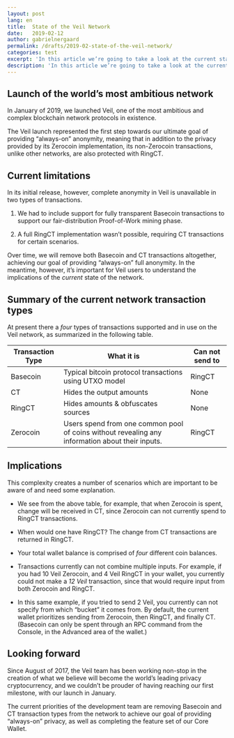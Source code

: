 ```yaml
---
layout: post
lang: en
title:  State of the Veil Network
date:   2019-02-12
author: gabrielnergaard
permalink: /drafts/2019-02-state-of-the-veil-network/
categories: test
excerpt: 'In this article we’re going to take a look at the current state of the Veil network.'
description: 'In this article we’re going to take a look at the current state of the Veil network.'
---
```

## Launch of the world’s most ambitious network

In January of 2019, we launched Veil, one of the most ambitious and complex blockchain network protocols in existence.

The Veil launch represented the first step towards our ultimate goal of providing “always-on” anonymity, meaning that in addition to the privacy provided by its Zerocoin implementation, its non-Zerocoin transactions, unlike other networks, are also protected with RingCT.

## Current limitations

In its initial release, however, complete anonymity in Veil is unavailable in two types of transactions. 

1. We had to include support for fully transparent Basecoin transactions to support our fair-distribution Proof-of-Work mining phase. 

2. A full RingCT implementation wasn’t possible, requiring CT transactions for certain scenarios.

Over time, we will remove both Basecoin and CT transactions altogether, achieving our goal of providing “always-on” full anonymity. In the meantime, however, it’s important for Veil users to understand the implications of the *current* state of the network. 

## Summary of the current network transaction types

At present there a *four* types of transactions supported and in use on the Veil network, as summarized in the following table.

| Transaction Type | What it is | Can not send to |
| -----------|-----------|-----------|
| Basecoin | Typical bitcoin protocol transactions using UTXO model | RingCT |
| CT | Hides the output amounts | None |
| RingCT | Hides amounts & obfuscates sources | None |
| Zerocoin | Users spend from one common pool of coins without revealing any information about their inputs. | RingCT |

## Implications

This complexity creates a number of scenarios which are important to be aware of and need some explanation.

- We see from the above table, for example, that when Zerocoin is spent, change will be received in CT, since Zerocoin can not currently spend to RingCT transactions.

- When would one have RingCT? The change from CT transactions are returned in RingCT.

- Your total wallet balance is  comprised of *four* different coin balances. 

- Transactions currently can not combine multiple inputs. For example, if you had 10 Veil Zerocoin, and 4 Veil RingCT in your wallet, you currently could not make a *12 Veil* transaction, since that would require input from both Zerocoin and RingCT.

- In this same example, if you tried to send 2 Veil, you currently can not specify from which “bucket” it comes from. By default, the current wallet prioritizes sending from Zerocoin, then RingCT, and finally CT. (Basecoin can only be spent through an RPC command from the Console, in the Advanced area of the wallet.)

## Looking forward

Since August of 2017, the Veil team has been working non-stop in the creation of what we believe will become the world’s leading privacy cryptocurrency, and we couldn’t be prouder of having reaching our first milestone, with our launch in January.

The current priorities of the development team are removing Basecoin and CT transaction types from the network to achieve our goal of providing “always-on” privacy, as well as completing the feature set of our Core Wallet.